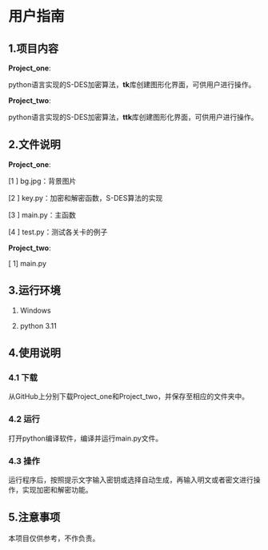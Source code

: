 # 用户指南


## 1.项目内容
 

**Project_one**:

python语言实现的S-DES加密算法，**tk**库创建图形化界面，可供用户进行操作。

**Project_two**:

python语言实现的S-DES加密算法，**ttk**库创建图形化界面，可供用户进行操作。



## 2.文件说明
**Project_one**:

[1 ] bg.jpg：背景图片

[2 ] key.py：加密和解密函数，S-DES算法的实现

[3 ] main.py：主函数

[4 ] test.py：测试各关卡的例子


**Project_two**:

 [ 1] main.py

## 3.运行环境

 1. Windows
 
 2. python  3.11


## 4.使用说明

### 4.1  下载

从GitHub上分别下载Project_one和Project_two，并保存至相应的文件夹中。

### 4.2  运行

打开python编译软件，编译并运行main.py文件。

### 4.3  操作

运行程序后，按照提示文字输入密钥或选择自动生成，再输入明文或者密文进行操作，实现加密和解密功能。


## 5.注意事项

本项目仅供参考，不作负责。

